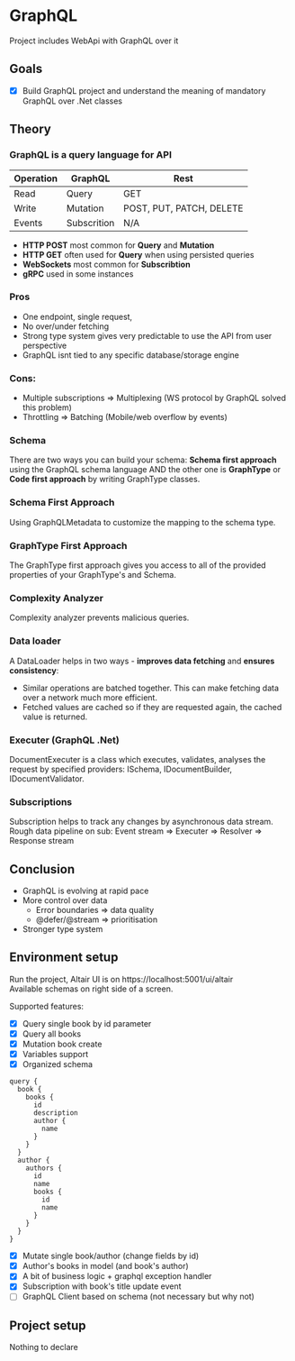# GraphQL 
Project includes WebApi with GraphQL over it

## Goals
 - [x] Build GraphQL project and understand the meaning of mandatory GraphQL over .Net classes

## Theory
### GraphQL is a query language for API
Operation  | GraphQL     | Rest
  ---- |-------------| ------------- 
Read  | Query       | GET
Write  | Mutation    | POST, PUT, PATCH, DELETE
Events  | Subscrition | N/A

- **HTTP POST** most common for **Query** and **Mutation**
- **HTTP GET** often used for **Query** when using persisted queries
- **WebSockets** most common for **Subscribtion**
- **gRPC** used in some instances

### Pros
- One endpoint, single request,
- No over/under fetching
- Strong type system gives very predictable to use the API from user perspective
- GraphQL isnt tied to any specific database/storage engine

### Cons:
- Multiple subscriptions => Multiplexing (WS protocol by GraphQL solved this problem)
- Throttling => Batching (Mobile/web overflow by events)

### Schema
There are two ways you can build your schema: **Schema first approach** using the GraphQL schema language AND the other one is **GraphType** or **Code first approach** by writing GraphType classes.

### Schema First Approach
Using GraphQLMetadata to customize the mapping to the schema type.

### GraphType First Approach
The GraphType first approach gives you access to all of the provided properties of your GraphType's and Schema.

### Complexity Analyzer
Complexity analyzer prevents malicious queries.

### Data loader
A DataLoader helps in two ways - **improves data fetching** and **ensures consistency**:
- Similar operations are batched together. This can make fetching data over a network much more efficient.
- Fetched values are cached so if they are requested again, the cached value is returned.
 
### Executer (GraphQL .Net)
DocumentExecuter is a class which executes, validates, analyses the request by specified providers: ISchema, IDocumentBuilder, IDocumentValidator.  

### Subscriptions
Subscription helps to track any changes by asynchronous data stream.  
Rough data pipeline on sub: Event stream => Executer => Resolver => Response stream

## Conclusion
- GraphQL is evolving at rapid pace
- More control over data
  - Error boundaries => data quality
  - @defer/@stream => prioritisation
- Stronger type system

## Environment setup
Run the project, Altair UI is on https://localhost:5001/ui/altair  
Available schemas on right side of a screen.

Supported features:
- [x] Query single book by id parameter
- [x] Query all books
- [x] Mutation book create
- [x] Variables support
- [x] Organized schema
```
query {
  book {
    books {
      id
      description
      author {
        name
      }   
    }
  }
  author {
    authors {
      id
      name
      books {
        id
        name
      }
    }
  }
}
```
- [x] Mutate single book/author (change fields by id)
- [x] Author's books in model (and book's author)
- [x] A bit of business logic + graphql exception handler
- [x] Subscription with book's title update event
- [ ] GraphQL Client based on schema (not necessary but why not)

## Project setup
Nothing to declare